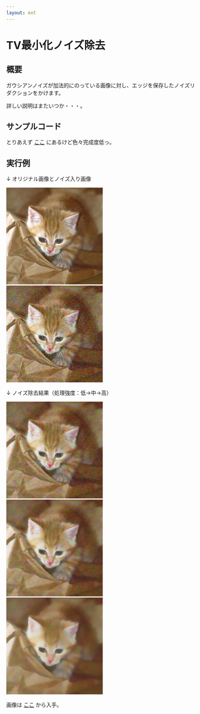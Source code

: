 ```yaml
---
layout: ext
---
```

# TV最小化ノイズ除去

## 概要

ガウシアンノイズが加法的にのっている画像に対し、エッジを保存したノイズリダクションをかけます。

詳しい説明はまたいつか・・・。

## サンプルコード

とりあえず [ここ](https://github.com/convexbrain/studynotes/tree/master/sandbox/TVmin/denoising) にあるけど色々完成度低っ。

## 実行例

↓ オリジナル画像とノイズ入り画像

![](original.png) ![](noise.png)

↓ ノイズ除去結果（処理強度：低→中→高）

![](o200.png) ![](o225.png) ![](o250.png)

画像は [ここ](http://www.freefoto.com/index.jsp) から入手。
